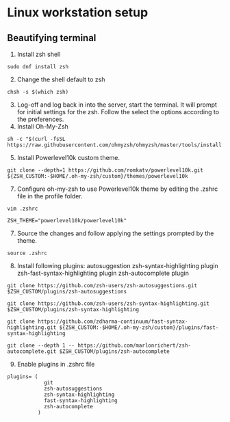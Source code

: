 # Linux workstation setup

## Beautifying terminal

1. Install zsh shell
```
sudo dnf install zsh

```
2. Change the shell default to zsh
```
chsh -s $(which zsh)
```
3. Log-off and log back in into the server, start the terminal. It will prompt for initial settings for the zsh. 
   Follow the select the options according to the preferences.
4. Install Oh-My-Zsh
```
sh -c "$(curl -fsSL https://raw.githubusercontent.com/ohmyzsh/ohmyzsh/master/tools/install.sh)"
```
5. Install Powerlevel10k custom theme. 
```
git clone --depth=1 https://github.com/romkatv/powerlevel10k.git ${ZSH_CUSTOM:-$HOME/.oh-my-zsh/custom}/themes/powerlevel10k
```
7. Configure oh-my-zsh to use Powerlevel10k theme by editing the .zshrc file in the profile folder.
```
vim .zshrc

ZSH_THEME="powerlevel10k/powerlevel10k"

```
7. Source the changes and follow applying the settings prompted by the theme.
```
source .zshrc
```
8. Install following plugins: 
     autosuggestion 
     zsh-syntax-highlighting plugin
     zsh-fast-syntax-highlighting plugin
     zsh-autocomplete plugin
```
git clone https://github.com/zsh-users/zsh-autosuggestions.git $ZSH_CUSTOM/plugins/zsh-autosuggestions

git clone https://github.com/zsh-users/zsh-syntax-highlighting.git $ZSH_CUSTOM/plugins/zsh-syntax-highlighting

git clone https://github.com/zdharma-continuum/fast-syntax-highlighting.git ${ZSH_CUSTOM:-$HOME/.oh-my-zsh/custom}/plugins/fast-syntax-highlighting

git clone --depth 1 -- https://github.com/marlonrichert/zsh-autocomplete.git $ZSH_CUSTOM/plugins/zsh-autocomplete

```
9. Enable plugins in .zshrc file
```
plugins= (
            git 
            zsh-autosuggestions 
            zsh-syntax-highlighting 
            fast-syntax-highlighting 
            zsh-autocomplete
          )
```
